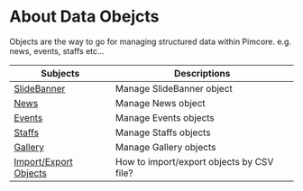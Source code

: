 # About Data Obejcts 

Objects are the way to go for managing structured data within Pimcore. e.g. news, events, staffs etc...


| Subjects | Descriptions |
| -------- | ------------ |
| [SlideBanner](data-objects/slidebanner.md) | Manage SlideBanner object |
| [News](data-objects/news.md) | Manage News object |
| [Events](data-objects/events.md) | Manage Events objects |
| [Staffs](data-objects/staffs.md) | Manage Staffs objects |
| [Gallery](data-objects/gallery.md) | Manage Gallery objects |
| [Import/Export Objects](data-objects/import-export.md) | How to import/export objects by CSV file? |


